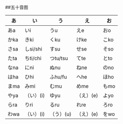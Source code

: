 ##五十音图

あ  |   い     |    う   |    え   |   お
----|----|----|----|----
あa  |   いi     |    うu   |      えe   |   おo
かka |  きki     |  くku    |     けke   | こko
さsa |  しsi/shi | すsu     |    せse    |そso
たta |  ちti/chi | つtu/tsu |   てte     |とto
なna |  にni     |  ぬnu    |    ねne    | のno
はha |  ひhi     |  ふhu/fu |    へhe    | ほho
まma |  みmi     |  むmu    |    めme    | もmo
やya | （い）(i) |  ゆyu    |  （え）(e) | よyo
らra |  りri     |  るru    |    れre    | ろro
わwa | （い）(i) |（う）(u) |  （え）(e) | をwo







